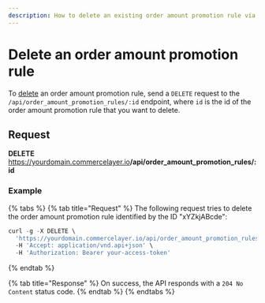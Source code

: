 ```yaml
---
description: How to delete an existing order amount promotion rule via API
---
```


# Delete an order amount promotion rule

To <a href="https://docs.commercelayer.io/developers/deleting-resources" target="_blank">delete</a> an order amount promotion rule, send a `DELETE` request to the `/api/order_amount_promotion_rules/:id` endpoint, where `id` is the id of the order amount promotion rule that you want to delete.

## Request

**DELETE** https://yourdomain.commercelayer.io<b>/api/order_amount_promotion_rules/:id</b>

### Example

{% tabs %}
{% tab title="Request" %}
The following request tries to delete the order amount promotion rule identified by the ID "xYZkjABcde":

```javascript
curl -g -X DELETE \
  'https://yourdomain.commercelayer.io/api/order_amount_promotion_rules/xYZkjABcde' \
  -H 'Accept: application/vnd.api+json' \
  -H 'Authorization: Bearer your-access-token'
```
{% endtab %}

{% tab title="Response" %}
On success, the API responds with a `204 No Content` status code.
{% endtab %}
{% endtabs %}

